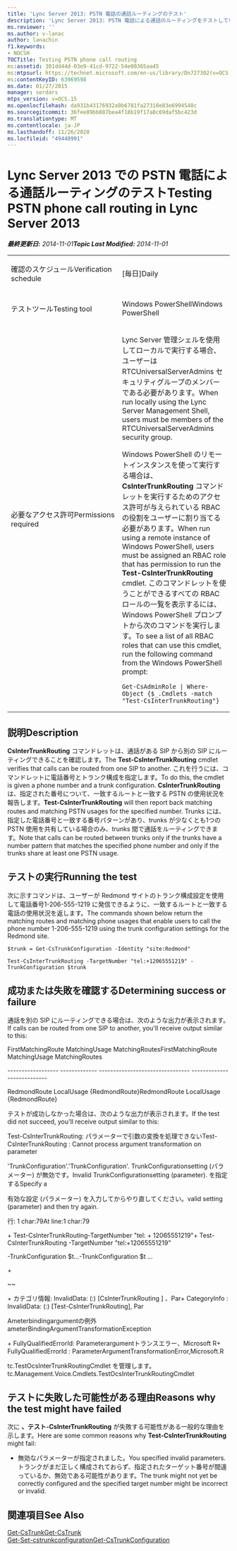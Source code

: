 ```yaml
---
title: 'Lync Server 2013: PSTN 電話の通話ルーティングのテスト'
description: 'Lync Server 2013: PSTN 電話による通話のルーティングをテストしています。'
ms.reviewer: ''
ms.author: v-lanac
author: lanachin
f1.keywords:
- NOCSH
TOCTitle: Testing PSTN phone call routing
ms:assetid: 301dd44d-03e9-41cd-9722-54e00365aa45
ms:mtpsurl: https://technet.microsoft.com/en-us/library/Dn727302(v=OCS.15)
ms:contentKeyID: 63969598
ms.date: 01/27/2015
manager: serdars
mtps_version: v=OCS.15
ms.openlocfilehash: da931b43176932a9b6781fa27318e83e6994548c
ms.sourcegitcommit: 36fee89bb887bea4f18b19f17a8c69daf5bc423d
ms.translationtype: MT
ms.contentlocale: ja-JP
ms.lasthandoff: 11/26/2020
ms.locfileid: "49440991"
---
```

# <a name="testing-pstn-phone-call-routing-in-lync-server-2013"></a><span data-ttu-id="6f621-103">Lync Server 2013 での PSTN 電話による通話ルーティングのテスト</span><span class="sxs-lookup"><span data-stu-id="6f621-103">Testing PSTN phone call routing in Lync Server 2013</span></span>

<div data-xmlns="http://www.w3.org/1999/xhtml">

<div class="topic" data-xmlns="http://www.w3.org/1999/xhtml" data-msxsl="urn:schemas-microsoft-com:xslt" data-cs="https://msdn.microsoft.com/">

<div data-asp="https://msdn2.microsoft.com/asp">



</div>

<div id="mainSection">

<div id="mainBody"><span data-ttu-id="6f621-104">

<span> </span></span><span class="sxs-lookup"><span data-stu-id="6f621-104">

<span> </span></span></span>

<span data-ttu-id="6f621-105">_**最終更新日:** 2014-11-01_</span><span class="sxs-lookup"><span data-stu-id="6f621-105">_**Topic Last Modified:** 2014-11-01_</span></span>


<table>
<colgroup>
<col style="width: 50%" />
<col style="width: 50%" />
</colgroup>
<tbody>
<tr class="odd">
<td><p><span data-ttu-id="6f621-106">確認のスケジュール</span><span class="sxs-lookup"><span data-stu-id="6f621-106">Verification schedule</span></span></p></td>
<td><p><span data-ttu-id="6f621-107">[毎日]</span><span class="sxs-lookup"><span data-stu-id="6f621-107">Daily</span></span></p></td>
</tr>
<tr class="even">
<td><p><span data-ttu-id="6f621-108">テストツール</span><span class="sxs-lookup"><span data-stu-id="6f621-108">Testing tool</span></span></p></td>
<td><p><span data-ttu-id="6f621-109">Windows PowerShell</span><span class="sxs-lookup"><span data-stu-id="6f621-109">Windows PowerShell</span></span></p></td>
</tr>
<tr class="odd">
<td><p><span data-ttu-id="6f621-110">必要なアクセス許可</span><span class="sxs-lookup"><span data-stu-id="6f621-110">Permissions required</span></span></p></td>
<td><p><span data-ttu-id="6f621-111">Lync Server 管理シェルを使用してローカルで実行する場合、ユーザーは RTCUniversalServerAdmins セキュリティグループのメンバーである必要があります。</span><span class="sxs-lookup"><span data-stu-id="6f621-111">When run locally using the Lync Server Management Shell, users must be members of the RTCUniversalServerAdmins security group.</span></span></p>
<p><span data-ttu-id="6f621-112">Windows PowerShell のリモートインスタンスを使って実行する場合は、 <strong>CsInterTrunkRouting</strong> コマンドレットを実行するためのアクセス許可が与えられている RBAC の役割をユーザーに割り当てる必要があります。</span><span class="sxs-lookup"><span data-stu-id="6f621-112">When run using a remote instance of Windows PowerShell, users must be assigned an RBAC role that has permission to run the <strong>Test-CsInterTrunkRouting</strong> cmdlet.</span></span> <span data-ttu-id="6f621-113">このコマンドレットを使うことができるすべての RBAC ロールの一覧を表示するには、Windows PowerShell プロンプトから次のコマンドを実行します。</span><span class="sxs-lookup"><span data-stu-id="6f621-113">To see a list of all RBAC roles that can use this cmdlet, run the following command from the Windows PowerShell prompt:</span></span></p>
<pre><code>Get-CsAdminRole | Where-Object {$_.Cmdlets -match &quot;Test-CsInterTrunkRouting&quot;}</code></pre></td>
</tr>
</tbody>
</table>


<div>

## <a name="description"></a><span data-ttu-id="6f621-114">説明</span><span class="sxs-lookup"><span data-stu-id="6f621-114">Description</span></span>

<span data-ttu-id="6f621-115">**CsInterTrunkRouting** コマンドレットは、通話がある SIP から別の SIP にルーティングできることを確認します。</span><span class="sxs-lookup"><span data-stu-id="6f621-115">The **Test-CsInterTrunkRouting** cmdlet verifies that calls can be routed from one SIP to another.</span></span> <span data-ttu-id="6f621-116">これを行うには、コマンドレットに電話番号とトランク構成を指定します。</span><span class="sxs-lookup"><span data-stu-id="6f621-116">To do this, the cmdlet is given a phone number and a trunk configuration.</span></span> <span data-ttu-id="6f621-117">**CsInterTrunkRouting** は、指定された番号について、一致するルートと一致する PSTN の使用状況を報告します。</span><span class="sxs-lookup"><span data-stu-id="6f621-117">**Test-CsInterTrunkRouting** will then report back matching routes and matching PSTN usages for the specified number.</span></span> <span data-ttu-id="6f621-118">Trunks には、指定した電話番号と一致する番号パターンがあり、trunks が少なくとも1つの PSTN 使用を共有している場合のみ、trunks 間で通話をルーティングできます。</span><span class="sxs-lookup"><span data-stu-id="6f621-118">Note that calls can be routed between trunks only if the trunks have a number pattern that matches the specified phone number and only if the trunks share at least one PSTN usage.</span></span>

</div>

<div>

## <a name="running-the-test"></a><span data-ttu-id="6f621-119">テストの実行</span><span class="sxs-lookup"><span data-stu-id="6f621-119">Running the test</span></span>

<span data-ttu-id="6f621-120">次に示すコマンドは、ユーザーが Redmond サイトのトランク構成設定を使用して電話番号1-206-555-1219 に発信できるように、一致するルートと一致する電話の使用状況を返します。</span><span class="sxs-lookup"><span data-stu-id="6f621-120">The commands shown below return the matching routes and matching phone usages that enable users to call the phone number 1-206-555-1219 using the trunk configuration settings for the Redmond site.</span></span>

    $trunk = Get-CsTrunkConfiguration -Identity "site:Redmond"
    
    Test-CsInterTrunkRouting -TargetNumber "tel:+12065551219" -TrunkConfiguration $trunk

</div>

<div>

## <a name="determining-success-or-failure"></a><span data-ttu-id="6f621-121">成功または失敗を確認する</span><span class="sxs-lookup"><span data-stu-id="6f621-121">Determining success or failure</span></span>

<span data-ttu-id="6f621-122">通話を別の SIP にルーティングできる場合は、次のような出力が表示されます。</span><span class="sxs-lookup"><span data-stu-id="6f621-122">If calls can be routed from one SIP to another, you'll receive output similar to this:</span></span>

<span data-ttu-id="6f621-123">FirstMatchingRoute MatchingUsage MatchingRoutes</span><span class="sxs-lookup"><span data-stu-id="6f621-123">FirstMatchingRoute MatchingUsage MatchingRoutes</span></span>

<span data-ttu-id="6f621-124">\------------------ ------------- --------------</span><span class="sxs-lookup"><span data-stu-id="6f621-124">\------------------ ------------- --------------</span></span>

<span data-ttu-id="6f621-125">RedmondRoute LocalUsage {RedmondRoute}</span><span class="sxs-lookup"><span data-stu-id="6f621-125">RedmondRoute LocalUsage {RedmondRoute}</span></span>

<span data-ttu-id="6f621-126">テストが成功しなかった場合は、次のような出力が表示されます。</span><span class="sxs-lookup"><span data-stu-id="6f621-126">If the test did not succeed, you'll receive output similar to this:</span></span>

<span data-ttu-id="6f621-127">Test-CsInterTrunkRouting: パラメーターで引数の変換を処理できない</span><span class="sxs-lookup"><span data-stu-id="6f621-127">Test-CsInterTrunkRouting : Cannot process argument transformation on parameter</span></span>

<span data-ttu-id="6f621-128">'TrunkConfiguration'.</span><span class="sxs-lookup"><span data-stu-id="6f621-128">'TrunkConfiguration'.</span></span> <span data-ttu-id="6f621-129">TrunkConfigurationsetting (パラメーター) が無効です。</span><span class="sxs-lookup"><span data-stu-id="6f621-129">Invalid TrunkConfigurationsetting (parameter).</span></span> <span data-ttu-id="6f621-130">を指定する</span><span class="sxs-lookup"><span data-stu-id="6f621-130">Specify a</span></span>

<span data-ttu-id="6f621-131">有効な設定 (パラメーター) を入力してからやり直してください。</span><span class="sxs-lookup"><span data-stu-id="6f621-131">valid setting (parameter) and then try again.</span></span>

<span data-ttu-id="6f621-132">行: 1 char:79</span><span class="sxs-lookup"><span data-stu-id="6f621-132">At line:1 char:79</span></span>

<span data-ttu-id="6f621-133">\+ Test-CsInterTrunkRouting-TargetNumber "tel: + 12065551219"</span><span class="sxs-lookup"><span data-stu-id="6f621-133">\+ Test-CsInterTrunkRouting -TargetNumber "tel:+12065551219"</span></span>

<span data-ttu-id="6f621-134">\-TrunkConfiguration $t...</span><span class="sxs-lookup"><span data-stu-id="6f621-134">\-TrunkConfiguration $t ...</span></span>

\+

~~

<span data-ttu-id="6f621-135">\+ カテゴリ情報: InvalidData: (:) \[CsInterTrunkRouting \] 、Par</span><span class="sxs-lookup"><span data-stu-id="6f621-135">\+ CategoryInfo : InvalidData: (:) \[Test-CsInterTrunkRouting\], Par</span></span>

<span data-ttu-id="6f621-136">Ameterbindingargumentの例外</span><span class="sxs-lookup"><span data-stu-id="6f621-136">ameterBindingArgumentTransformationException</span></span>

<span data-ttu-id="6f621-137">\+ FullyQualifiedErrorId: Parameterargumentトランスエラー、Microsoft R</span><span class="sxs-lookup"><span data-stu-id="6f621-137">\+ FullyQualifiedErrorId : ParameterArgumentTransformationError,Microsoft.R</span></span>

<span data-ttu-id="6f621-138">tc.TestOcsInterTrunkRoutingCmdlet を管理します。</span><span class="sxs-lookup"><span data-stu-id="6f621-138">tc.Management.Voice.Cmdlets.TestOcsInterTrunkRoutingCmdlet</span></span>

</div>

<div>

## <a name="reasons-why-the-test-might-have-failed"></a><span data-ttu-id="6f621-139">テストに失敗した可能性がある理由</span><span class="sxs-lookup"><span data-stu-id="6f621-139">Reasons why the test might have failed</span></span>

<span data-ttu-id="6f621-140">次に **、テスト-CsInterTrunkRouting** が失敗する可能性がある一般的な理由を示します。</span><span class="sxs-lookup"><span data-stu-id="6f621-140">Here are some common reasons why **Test-CsInterTrunkRouting** might fail:</span></span>

  - <span data-ttu-id="6f621-141">無効なパラメーターが指定されました。</span><span class="sxs-lookup"><span data-stu-id="6f621-141">You specified invalid parameters.</span></span> <span data-ttu-id="6f621-142">トランクがまだ正しく構成されておらず、指定されたターゲット番号が間違っているか、無効である可能性があります。</span><span class="sxs-lookup"><span data-stu-id="6f621-142">The trunk might not yet be correctly configured and the specified target number might be incorrect or invalid.</span></span>

</div>

<div>

## <a name="see-also"></a><span data-ttu-id="6f621-143">関連項目</span><span class="sxs-lookup"><span data-stu-id="6f621-143">See Also</span></span>


[<span data-ttu-id="6f621-144">Get-CsTrunk</span><span class="sxs-lookup"><span data-stu-id="6f621-144">Get-CsTrunk</span></span>](https://docs.microsoft.com/powershell/module/skype/Get-CsTrunk)  
[<span data-ttu-id="6f621-145">Get-Set-cstrunkconfiguration</span><span class="sxs-lookup"><span data-stu-id="6f621-145">Get-CsTrunkConfiguration</span></span>](https://docs.microsoft.com/powershell/module/skype/Get-CsTrunkConfiguration)  
  

<span data-ttu-id="6f621-146"></div>

</div>

<span> </span>

</div>

</div>

</span><span class="sxs-lookup"><span data-stu-id="6f621-146"></div>

</div>

<span> </span>

</div>

</div>

</span></span></div>

